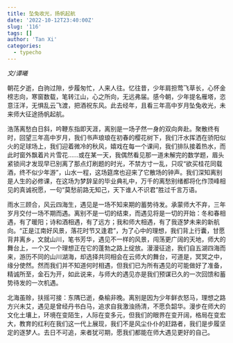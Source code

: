 ```yaml
---
title: 坠兔收光，扬帆起航
date: '2022-10-12T23:40:00Z'
slug: '116'
tags: []
author: 'Tan Xi'
categories:
  - typecho
---
```


*文/谭曦*

朝花夕逝，白驹过隙，步履匆忙，人来人往。忆往昔，少年肩担莺飞草长，心怀金榜志向，寒窗数载，笔转江山，心之所向，无远弗届。感今朝，少年提名雁塔，恣意汪洋，无惧乱云飞渡，把酒祝东风。此去经年，且看三年高中岁月坠兔收光，未来师大征途扬帆起航。

浩荡离愁白日斜，吟鞭东指即天涯，离别是一场孑然一身的双向奔赴。聚散终有时，回望三年高中岁月，我们书声琅琅在初春的樱花树下，我们汗水挥洒在骄阳似火的足球场上，我们迎着微冷的秋风，嬉戏在每一个课间，我们排队接着热水，而此时窗外飘着片片雪花......或在某一天，我偶然看见那一道未解完的数学题，眉头紧锁间才发现早已别离了那点灯刷题的时光，不禁方寸一乱，只叹“欲买桂花同载酒，终不似少年游”，山水一程，这场筵席也迎来了它散场的钟声。我们深知离别是人生的必修课，在这场为梦辞呈的毕业典礼中，万千的离愁别绪都将化作顶峰相见的真诚祝愿，一句“莫愁前路无知己，天下谁人不识君”胜过千言万语。

雨水三顾合，风云四海生，遇见是一场不知来期的蓄势待发。承蒙师大不弃，三年岁月交付一场不期而遇。离别不是一切的结束，而遇见将是一切的开始：冬和春相遇，有了暖阳；诗和酒相遇，有了远方；我和师大相遇，有了我逐梦未来的新航向。“正是江南好风景，落花时节又逢君”，为了心中的理想，我们背上行囊，甘愿背井离乡，文就山川，笔书芳华，遇见不一样的风景，闯荡更广阔的天地，师大的舞台上，一个又一个理想正在它的蓬勃之路上绽放。漫漫征途，我们自五湖四海而来，游历不同的山川湖海，却选择共同相会在云师大的舞台，可道是，冥冥之中，缘分使然。然而我们并不知道何时相遇，但我们已为所有遇见的可能做好了准备，精诚所至，金石为开，如此说来，与师大的遇见亦是我们预谋已久的一次回馈和蓄势待发的一次机遇。

北海虽赊，扶摇可接：东隅已逝，桑榆非晚。离别是因为少年鲜衣怒马，理想之路方兴未艾，遇见是曾经丹书白马，追求自我激浊扬清，不愿负韶华。漫步在师大的文化土壤上，环境在变陌生，人际在变多元，但我们的眼界在变开阔，格局在变宏大，教育的红利在我们这一代上展现，我们不是风尘仆仆的赶路者，我们是步履坚定的逐梦人。去日不可追，来者犹可期，愿我们都能在师大遇见更好的自己。
